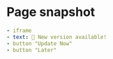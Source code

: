 # Page snapshot

```yaml
- iframe
- text: 🔄 New version available!
- button "Update Now"
- button "Later"
```
